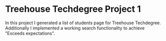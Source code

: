 # Treehouse Techdegree Project 1
 In this project I generated a list of students page for Treehouse Techdegree.<br>
 Additionally I implemented a working search functionality to achieve "Exceeds expectations".
